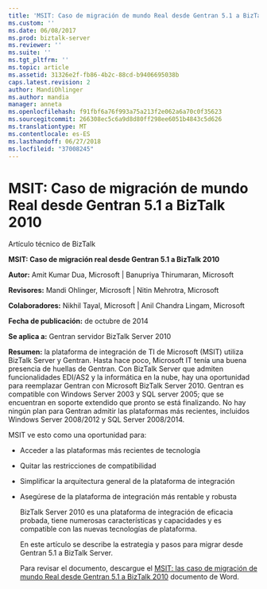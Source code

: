 ```yaml
---
title: 'MSIT: Caso de migración de mundo Real desde Gentran 5.1 a BizTalk 2010 | Microsoft Docs'
ms.custom: ''
ms.date: 06/08/2017
ms.prod: biztalk-server
ms.reviewer: ''
ms.suite: ''
ms.tgt_pltfrm: ''
ms.topic: article
ms.assetid: 31326e2f-fb86-4b2c-88cd-b9406695038b
caps.latest.revision: 2
author: MandiOhlinger
ms.author: mandia
manager: anneta
ms.openlocfilehash: f91fbf6a76f993a75a213f2e062a6a70c0f35623
ms.sourcegitcommit: 266308ec5c6a9d8d80ff298ee6051b4843c5d626
ms.translationtype: MT
ms.contentlocale: es-ES
ms.lasthandoff: 06/27/2018
ms.locfileid: "37008245"
---
```

# <a name="msit-real-world-migration-story-from-gentran-51-to-biztalk-2010"></a>MSIT: Caso de migración de mundo Real desde Gentran 5.1 a BizTalk 2010
Artículo técnico de BizTalk  
  
 **MSIT: Caso de migración real desde Gentran 5.1 a BizTalk 2010**  
  
 **Autor:** Amit Kumar Dua, Microsoft &#124; Banupriya Thirumaran, Microsoft  
  
 **Revisores:** Mandi Ohlinger, Microsoft &#124; Nitin Mehrotra, Microsoft  
  
 **Colaboradores:** Nikhil Tayal, Microsoft &#124; Anil Chandra Lingam, Microsoft  
  
 **Fecha de publicación:** de octubre de 2014  
  
 **Se aplica a:** Gentran servidor BizTalk Server 2010  
  
 **Resumen:** la plataforma de integración de TI de Microsoft (MSIT) utiliza BizTalk Server y Gentran. Hasta hace poco, Microsoft IT tenía una buena presencia de huellas de Gentran. Con BizTalk Server que admiten funcionalidades EDI/AS2 y la informática en la nube, hay una oportunidad para reemplazar Gentran con Microsoft BizTalk Server 2010.  Gentran es compatible con Windows Server 2003 y SQL server 2005; que se encuentran en soporte extendido que pronto se está finalizando. No hay ningún plan para Gentran admitir las plataformas más recientes, incluidos Windows Server 2008/2012 y SQL Server 2008/2014.  
  
 MSIT ve esto como una oportunidad para:  
  
- Acceder a las plataformas más recientes de tecnología  
  
- Quitar las restricciones de compatibilidad  
  
- Simplificar la arquitectura general de la plataforma de integración  
  
- Asegúrese de la plataforma de integración más rentable y robusta  
  
  BizTalk Server 2010 es una plataforma de integración de eficacia probada, tiene numerosas características y capacidades y es compatible con las nuevas tecnologías de plataforma.  
  
  En este artículo se describe la estrategia y pasos para migrar desde Gentran 5.1 a BizTalk Server.  
  
  Para revisar el documento, descargue el [MSIT: las caso de migración de mundo Real desde Gentran 5.1 a BizTalk 2010](http://download.microsoft.com/download/6/D/E/6DEE8EE9-0F26-4991-8FE5-B0E5239C0980/Real%20World%20Migration%20Story%20from%20Gentran%20to%20BizTalk.docx) documento de Word.